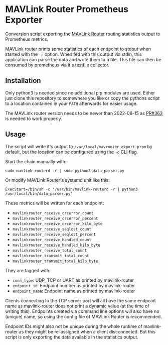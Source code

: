 # MAVLink Router Prometheus Exporter

Conversion script exporting the [MAVLink Router](https://github.com/mavlink-router/mavlink-router) routing statistics output to Prometheus metrics.

MAVLink router prints some statistics of each endpoint to stdout when started with the `-r` option.
When fed with this output via stdin, this application can parse the data and write them to a file.
This file can then be consumed by prometheus via it's testfile collector.


## Installation

Only python3 is needed since no additional pip modules are used.
Either just clone this repository to somewhere you like or copy the pythons script to a location contained in your `PATH` afterwards for easier usage.

The MAVLink router version needs to be newer than 2022-06-15 as [PR#363](https://github.com/mavlink-router/mavlink-router/pull/363) is needed to work properly.


## Usage

The script will write it's output to `/var/local/mavrouter_export.prom` by default, but the location can be configured using the `-o` CLI flag.

Start the chain manually with:
```shell
sudo mavlink-routerd -r | sudo python3 data_parser.py
```

Or modify MAVLink Router's systemd unit like this:
```
ExecStart=/bin/sh -c '/usr/bin/mavlink-routerd -r | python3 /usr/local/bin/data_parser.py'
```

These metrics will be written for each endpoint:

- `mavlinkrouter_receive_crcerror_count`
- `mavlinkrouter_receive_crcerror_percent`
- `mavlinkrouter_receive_crcerror_kilo_byte`
- `mavlinkrouter_receive_seqlost_count`
- `mavlinkrouter_receive_seqlost_percent`
- `mavlinkrouter_receive_handled_count`
- `mavlinkrouter_receive_handled_kilo_byte`
- `mavlinkrouter_receive_total_count`
- `mavlinkrouter_transmit_total_count`
- `mavlinkrouter_transmit_total_kilo_byte`

They are tagged with:

- `conn_type`: UDP, TCP or UART as printed by mavlink-router
- `endpoint_id`: Endpoint number as printed by mavlink-router
- `endpoint_name`: Endpoint name as printed by mavlink-router

Clients connecting to the TCP server port will all have the same endpoint name as mavlink-router does not print a dynamic value (at the time of writing this).
Endpoints created via command line options will also have no (unique) name, so using the config file of MAVLink Router is recommended.

Endpoint IDs might also not be unique during the whole runtime of mavlink-router as they might be re-assigned when a client disconnected.
But this script is only exporting the data available in the statistics output.
